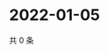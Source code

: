 # 2022-01-05

共 0 条

<!-- BEGIN WEIBO -->
<!-- 最后更新时间 Wed Jan 05 2022 12:12:06 GMT+0800 (China Standard Time) -->

<!-- END WEIBO -->
